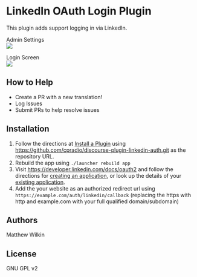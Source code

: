# LinkedIn OAuth Login Plugin
This plugin adds support logging in via LinkedIn.

Admin Settings  
![](https://raw.githubusercontent.com/cpradio/discourse-plugin-linkedin-auth/master/screenshot-admin-settings.png)

Login Screen  
![](https://raw.githubusercontent.com/cpradio/discourse-plugin-linkedin-auth/master/screenshot-login-screen.png)

## How to Help

- Create a PR with a new translation!
- Log Issues
- Submit PRs to help resolve issues

## Installation

1. Follow the directions at [Install a Plugin](https://meta.discourse.org/t/install-a-plugin/19157) using https://github.com/cpradio/discourse-plugin-linkedin-auth.git as the repository URL.
2. Rebuild the app using `./launcher rebuild app`
3. Visit https://developer.linkedin.com/docs/oauth2 and follow the directions for [creating an application](https://www.linkedin.com/secure/developer?newapp=), or look up the details of your [existing application](https://www.linkedin.com/secure/developer).
4. Add the your website as an authorized redirect url using 
`https://example.com/auth/linkedin/callback` 
(replacing the https with http and example.com with your full qualified domain/subdomain)

## Authors

Matthew Wilkin

## License

GNU GPL v2